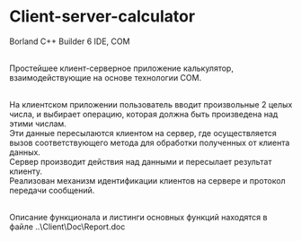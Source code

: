 # Client-server-calculator
Borland C++ Builder 6 IDE, COM

<br>Простейшее клиент-серверное приложение калькулятор, взаимодействующие на основе технологии СОМ.

<br>На клиентском приложении пользователь вводит произвольные 2 целых числа, и выбирает операцию, которая должна быть произведена над этими числам.
<br>Эти данные пересылаются клиентом на сервер, где осуществляется вызов соответствующего метода для обработки полученных от клиента данных. 
<br>Сервер производит действия над данными и пересылает результат клиенту. 
<br>Реализован механизм идентификации клиентов на сервере и протокол передачи сообщений.

<br>Описание функционала и листинги основных функций находятся в файле ..\Client\Doc\Report.doc
